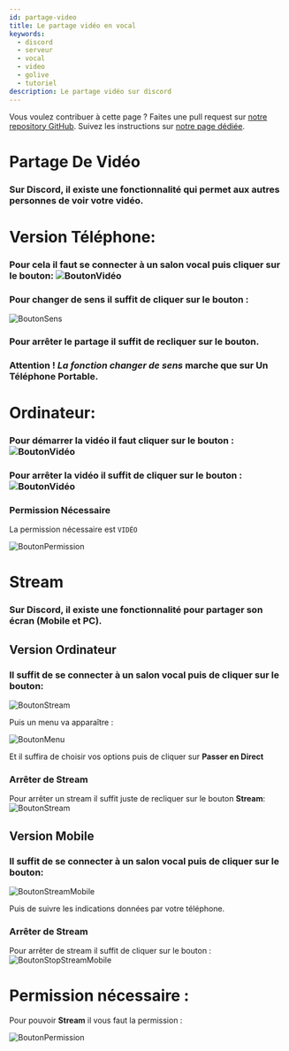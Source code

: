 ```yaml
---
id: partage-video
title: Le partage vidéo en vocal
keywords:
  - discord
  - serveur
  - vocal
  - video
  - golive
  - tutoriel
description: Le partage vidéo sur discord
---
```

Vous voulez contribuer à cette page ? Faites une pull request sur [notre repository GitHub](https://github.com/discordfr/wiki). Suivez les instructions sur [notre page dédiée](https://discord.fr/wiki/contribuer).


# Partage De Vidéo

### Sur Discord, il existe une fonctionnalité qui permet aux autres personnes de voir votre vidéo.


# Version Téléphone:

### Pour cela il faut se connecter à un **salon vocal** puis cliquer sur le bouton: ![BoutonVidéo](https://i.imgur.com/PLtN9IQ.png)



### Pour changer de sens il suffit de cliquer sur le bouton : 
![BoutonSens](https://i.imgur.com/y7EppZA.png)


### Pour arrêter le partage il suffit de recliquer sur le bouton.

### Attention ! *La fonction changer de sens* marche que sur **Un Téléphone Portable.**


# Ordinateur:

### Pour démarrer la vidéo il faut cliquer sur le bouton : ![BoutonVidéo](https://i.imgur.com/PLtN9IQ.png)

### Pour arrêter la vidéo il suffit de cliquer sur le bouton : ![BoutonVidéo](https://i.imgur.com/PLtN9IQ.png)

### Permission Nécessaire 

La permission nécessaire est `VIDÉO`

![BoutonPermission](https://i.imgur.com/x8C8Pfj.png)


# Stream


### Sur Discord, il existe une fonctionnalité pour partager son écran (Mobile et PC).


## Version Ordinateur

### Il suffit de se connecter à un salon vocal puis de cliquer sur le bouton: 

![BoutonStream](https://i.imgur.com/7be5i0B.png)

Puis un menu va apparaître :

![BoutonMenu](https://i.imgur.com/dIIsf7N.png)

Et il suffira de choisir vos options puis de cliquer sur **Passer en Direct**


### Arrêter de Stream

Pour arrêter un stream il suffit juste de recliquer sur le bouton **Stream**: 
![BoutonStream](https://i.imgur.com/7be5i0B.png)



## Version Mobile

### Il suffit de se connecter à un salon vocal puis de cliquer sur le bouton:
![BoutonStreamMobile]([img]https://i.imgur.com/EgcM5hh.png[/img])

Puis de suivre les indications données par votre téléphone.


### Arrêter de Stream 

Pour arrêter de stream il suffit de cliquer sur le bouton : 
![BoutonStopStreamMobile](https://i.imgur.com/81hCRUG.png)

# Permission nécessaire :

Pour pouvoir **Stream** il vous faut la permission :

![BoutonPermission](https://i.imgur.com/x8C8Pfj.png)
